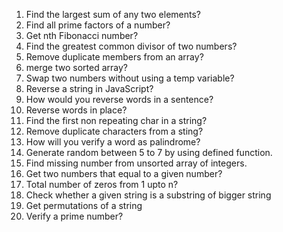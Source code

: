 1. Find the largest sum of any two elements?
2. Find all prime factors of a number?
3. Get nth Fibonacci number?
4. Find the greatest common divisor of two numbers?
5. Remove duplicate members from an array?
6. merge two sorted array?
7. Swap two numbers without using a temp variable?
8. Reverse a string in JavaScript?
9. How would you reverse words in a sentence?
10. Reverse words in place?
11. Find the first non repeating char in a string?
12. Remove duplicate characters from a sting?
13. How will you verify a word as palindrome?
14. Generate random between 5 to 7 by using defined function.
15. Find missing number from unsorted array of integers.
16. Get two numbers that equal to a given number?
17. Total number of zeros from 1 upto n?
18. Check whether a given string is a substring of bigger string
19. Get permutations of a string
20. Verify a prime number?